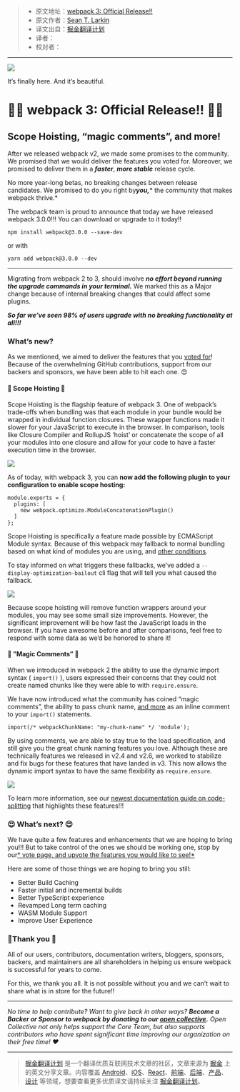 > * 原文地址：[webpack 3: Official Release!!](https://medium.com/webpack/webpack-3-official-release-15fd2dd8f07b)
> * 原文作者：[Sean T. Larkin](https://medium.com/@TheLarkInn)
> * 译文出自：[掘金翻译计划](https://github.com/xitu/gold-miner)
> * 译者：
> * 校对者：

---

![](https://cdn-images-1.medium.com/max/1000/1*Ac4K68j43uSbvHnKZKfXPw.jpeg)

It’s finally here. And it’s beautiful.

# 🍾🚀 webpack 3: Official Release!! 🚀🍾

## Scope Hoisting, “magic comments”, and more!

After we released webpack v2, we made some promises to the community. We promised that we would deliver the features you voted for. Moreover, we promised to deliver them in a ***faster***, ***more stable*** release cycle.

No more year-long betas, no breaking changes between release candidates. We promised to do you right by***you,**** the community that makes webpack thrive.*

The webpack team is proud to announce that today we have released webpack 3.0.0!!! You can download or upgrade to it today!!

`npm install webpack@3.0.0 --save-dev`

or with

`yarn add webpack@3.0.0 --dev`

---

Migrating from webpack 2 to 3, should involve ***no effort beyond running the upgrade commands in your terminal.*** We marked this as a Major change because of internal breaking changes that could affect some plugins.

***So far we’ve seen 98% of users upgrade with no breaking functionality at all!!!***

### What’s new?

As we mentioned, we aimed to deliver the features that you [voted for](https://webpack.js.org/vote)! Because of the overwhelming GitHub contributions, support from our backers and sponsors, we have been able to hit each one. 😍

#### 🔬 Scope Hoisting 🔬

Scope Hoisting is the flagship feature of webpack 3. One of webpack’s trade-offs when bundling was that each module in your bundle would be wrapped in individual function closures. These wrapper functions made it slower for your JavaScript to execute in the browser. In comparison, tools like Closure Compiler and RollupJS ‘hoist’ or concatenate the scope of all your modules into one closure and allow for your code to have a faster execution time in the browser.

[![](https://ws4.sinaimg.cn/large/006tKfTcgy1fgrga21tuwj30jn0923zk.jpg)](https://twitter.com/tizmagik/status/876128847682523138?ref_src=twsrc%5Etfw&ref_url=https%3A%2F%2Fmedium.com%2Fmedia%2F4533845503a873853b93e6aaf0833c57%3FpostId%3D15fd2dd8f07b)

As of today, with webpack 3, you can **now add the following plugin to your configuration to enable scope hosting:**

    module.exports = {
      plugins: [
        new webpack.optimize.ModuleConcatenationPlugin()
      ]
    };

Scope Hoisting is specifically a feature made possible by ECMAScript Module syntax. Because of this webpack may fallback to normal bundling based on what kind of modules you are using, and [other conditions](https://medium.com/webpack/webpack-freelancing-log-book-week-5-7-4764be3266f5).

To stay informed on what triggers these fallbacks, we’ve added a `--display-optimization-bailout` cli flag that will tell you what caused the fallback.

[![](https://ws3.sinaimg.cn/large/006tKfTcgy1fgrgbhk955j30j806lt9e.jpg)](https://twitter.com/jeremenichelli/status/876527176606265344?ref_src=twsrc%5Etfw&ref_url=https%3A%2F%2Fmedium.com%2Fmedia%2F6663aed6525e9200886db81c9415337c%3FpostId%3D15fd2dd8f07b)

Because scope hoisting will remove function wrappers around your modules, you may see some small size improvements. However, the significant improvement will be how fast the JavaScript loads in the browser. If you have awesome before and after comparisons, feel free to respond with some data as we’d be honored to share it!

#### 🔮 ”Magic Comments” 🔮

When we introduced in webpack 2 the ability to use the dynamic import syntax ( `import()` ), users expressed their concerns that they could not create named chunks like they were able to with `require.ensure`.

We have now introduced what the community has coined “magic comments”, the ability to pass chunk name, [and more](https://medium.com/webpack/how-to-use-webpacks-new-magic-comment-feature-with-react-universal-component-ssr-a38fd3e296a) as an inline comment to your `import()` statements.

```
import(/* webpackChunkName: "my-chunk-name" */ 'module');
```

By using comments, we are able to stay true to the load specification, and still give you the great chunk naming features you love.
Although these are technically features we released in v2.4 and v2.6, we worked to stabilize and fix bugs for these features that have landed in v3. This now allows the dynamic import syntax to have the same flexibility as `require.ensure`.

[![](https://ws3.sinaimg.cn/large/006tKfTcgy1fgrgcvddj9j30ie0dodh5.jpg)](https://twitter.com/AdamRackis/status/872602076056088576/photo/1?ref_src=twsrc%5Etfw&ref_url=https%3A%2F%2Fmedium.com%2Fmedia%2Ffd3c12141eb0e7363d3e33feb528480c%3FpostId%3D15fd2dd8f07b)

To learn more information, see our [newest documentation guide on code-splitting](https://webpack.js.org/guides/code-splitting-async) that highlights these features!!!

### 😍 What’s next? 😍

We have quite a few features and enhancements that we are hoping to bring you!!! But to take control of the ones we should be working one, stop by our[* vote page, and upvote the features you would like to see!*](http://webpack.js.org/vote)

Here are some of those things we are hoping to bring you still:

- Better Build Caching
- Faster initial and incremental builds
- Better TypeScript experience
- Revamped Long term caching
- WASM Module Support
- Improve User Experience

### 🙇Thank you 🙇

All of our users, contributors, documentation writers, bloggers, sponsors, backers, and maintainers are all shareholders in helping us ensure webpack is successful for years to come.

For this, we thank you all. It is not possible without you and we can’t wait to share what is in store for the future!!

---

*No time to help contribute? Want to give back in other ways? ****Become a Backer or Sponsor to webpack by donating to our ***[***open collective***](http://opencollective.com/webpack)***.**** Open Collective not only helps support the Core Team, but also supports contributors who have spent significant time improving our organization on their free time! ❤*

---

> [掘金翻译计划](https://github.com/xitu/gold-miner) 是一个翻译优质互联网技术文章的社区，文章来源为 [掘金](https://juejin.im) 上的英文分享文章。内容覆盖 [Android](https://github.com/xitu/gold-miner#android)、[iOS](https://github.com/xitu/gold-miner#ios)、[React](https://github.com/xitu/gold-miner#react)、[前端](https://github.com/xitu/gold-miner#前端)、[后端](https://github.com/xitu/gold-miner#后端)、[产品](https://github.com/xitu/gold-miner#产品)、[设计](https://github.com/xitu/gold-miner#设计) 等领域，想要查看更多优质译文请持续关注 [掘金翻译计划](https://github.com/xitu/gold-miner)。
